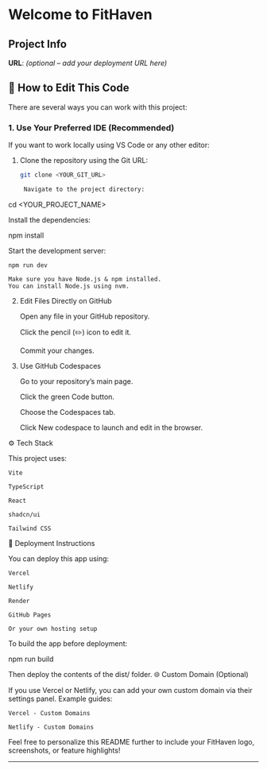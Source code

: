 # Welcome to FitHaven

## Project Info

**URL**: *(optional – add your deployment URL here)*

## 🔧 How to Edit This Code

There are several ways you can work with this project:

### 1. Use Your Preferred IDE (Recommended)

If you want to work locally using VS Code or any other editor:

1. Clone the repository using the Git URL:
   ```sh
   git clone <YOUR_GIT_URL>

    Navigate to the project directory:

cd <YOUR_PROJECT_NAME>

Install the dependencies:

npm install

Start the development server:

    npm run dev

    Make sure you have Node.js & npm installed.
    You can install Node.js using nvm.

2. Edit Files Directly on GitHub

    Open any file in your GitHub repository.

    Click the pencil (✏️) icon to edit it.

    Commit your changes.

3. Use GitHub Codespaces

    Go to your repository’s main page.

    Click the green Code button.

    Choose the Codespaces tab.

    Click New codespace to launch and edit in the browser.

⚙️ Tech Stack

This project uses:

    Vite

    TypeScript

    React

    shadcn/ui

    Tailwind CSS

🚀 Deployment Instructions

You can deploy this app using:

    Vercel

    Netlify

    Render

    GitHub Pages

    Or your own hosting setup

To build the app before deployment:

npm run build

Then deploy the contents of the dist/ folder.
🌐 Custom Domain (Optional)

If you use Vercel or Netlify, you can add your own custom domain via their settings panel.
Example guides:

    Vercel - Custom Domains

    Netlify - Custom Domains

Feel free to personalize this README further to include your FitHaven logo, screenshots, or feature highlights!


---